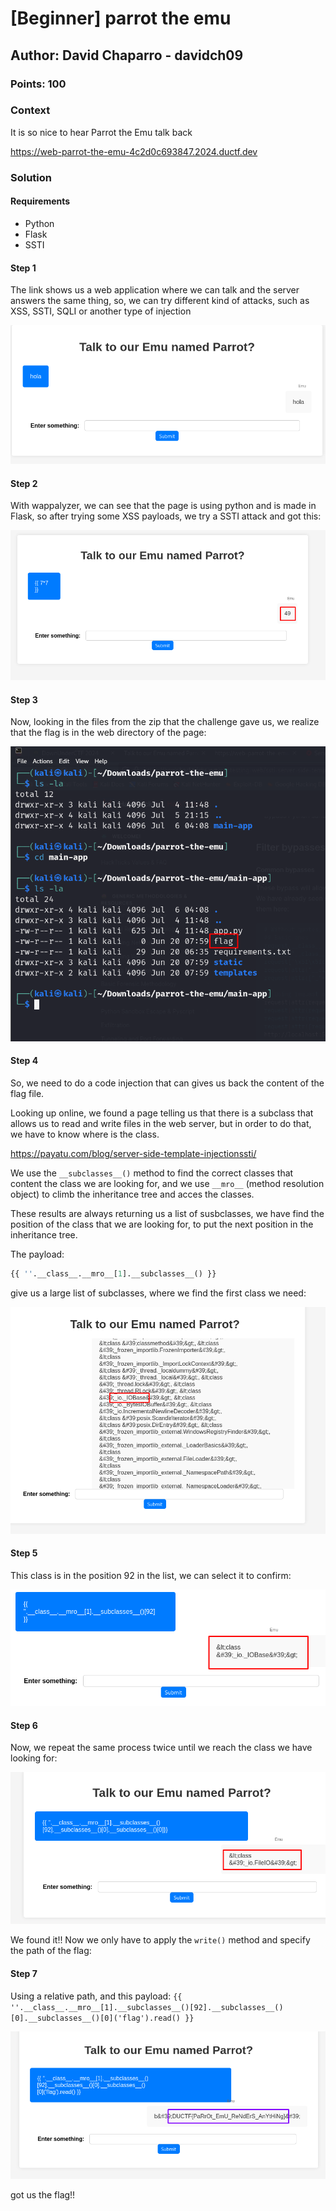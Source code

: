 # [Beginner] parrot the emu <ChallengeName>
## Author: David Chaparro - davidch09 <AuthorName>
### Points: 100<points>

### Context

It is so nice to hear Parrot the Emu talk back

https://web-parrot-the-emu-4c2d0c693847.2024.ductf.dev 


### Solution

#### Requirements

+ Python
+ Flask
+ SSTI

#### Step 1
The link shows us a web application where we can talk and the server answers the same thing, so, we can try different kind of attacks, such as XSS, SSTI, SQLI or another type of injection

![01](./assets/3.png)  


#### Step 2

With wappalyzer, we can see that the page is using python and is made in Flask, so after trying some XSS payloads, we try a SSTI attack and got this:

![01](./assets/4.png)

#### Step 3

Now, looking in the files from the zip that the challenge gave us, we realize that the flag is in the web directory of the page:

![01](./assets/5.png)

#### Step 4

So, we need to do a code injection that can gives us back the content of the flag file.

Looking up online, we found a page telling us that there is a subclass that allows us to read and write files in the web server, but in order to do that, we have to know where is the class.

https://payatu.com/blog/server-side-template-injectionssti/

We use the `__subclasses__()` method to find the correct classes that content the class we are looking for, and we use `__mro__` (method resolution object) to climb the inheritance tree and acces the classes.

These results are always returning us a list of susbclasses, we have find the position of the class that we are looking for, to put the next position in the inheritance tree.

The payload:

```python
{{ ''.__class__.__mro__[1].__subclasses__() }}
```

give us a large list of subclasses, where we find the first class we need:

![01](./assets/6.png)

#### Step 5

This class is in the position 92 in the list, we can select it to confirm:

![01](./assets/7.png)

#### Step 6

Now, we repeat the same process twice until we reach the class we have looking for:

![01](./assets/8.png)

We found it!! Now we only have to apply the `write()` method and specify the path of the flag:

#### Step 7

Using a relative path, and this payload: `{{ ''.__class__.__mro__[1].__subclasses__()[92].__subclasses__()[0].__subclasses__()[0]('flag').read() }}`

![01](./assets/9.png)

got us the flag!!
